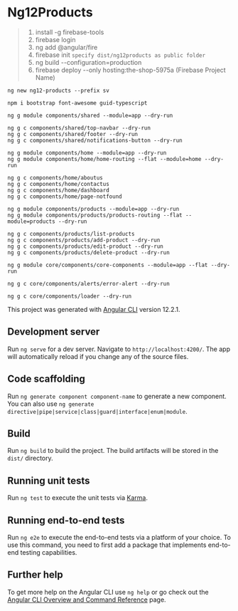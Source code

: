# Ng12Products


> 1. install -g firebase-tools
> 1. firebase login
> 1. ng add @angular/fire
> 1. firebase init `specify dist/ng12products as public folder`
> 1. ng build --configuration=production
> 1. firebase deploy --only hosting:the-shop-5975a (Firebase Project Name)

```
ng new ng12-products --prefix sv

npm i bootstrap font-awesome guid-typescript
```

```
ng g module components/shared --module=app --dry-run

ng g c components/shared/top-navbar --dry-run
ng g c components/shared/footer --dry-run
ng g c components/shared/notifications-button --dry-run
```


```
ng g module components/home --module=app --dry-run
ng g module components/home/home-routing --flat --module=home --dry-run

ng g c components/home/aboutus
ng g c components/home/contactus
ng g c components/home/dashboard
ng g c components/home/page-notfound
```

```
ng g module components/products --module=app --dry-run
ng g module components/products/products-routing --flat --module=products --dry-run

ng g c components/products/list-products
ng g c components/products/add-product --dry-run
ng g c components/products/edit-product --dry-run
ng g c components/products/delete-product --dry-run
```

```
ng g module core/components/core-components --module=app --flat --dry-run   

ng g c core/components/alerts/error-alert --dry-run

ng g c core/components/loader --dry-run
```
This project was generated with [Angular CLI](https://github.com/angular/angular-cli) version 12.2.1.

## Development server

Run `ng serve` for a dev server. Navigate to `http://localhost:4200/`. The app will automatically reload if you change any of the source files.

## Code scaffolding

Run `ng generate component component-name` to generate a new component. You can also use `ng generate directive|pipe|service|class|guard|interface|enum|module`.

## Build

Run `ng build` to build the project. The build artifacts will be stored in the `dist/` directory.

## Running unit tests

Run `ng test` to execute the unit tests via [Karma](https://karma-runner.github.io).

## Running end-to-end tests

Run `ng e2e` to execute the end-to-end tests via a platform of your choice. To use this command, you need to first add a package that implements end-to-end testing capabilities.

## Further help

To get more help on the Angular CLI use `ng help` or go check out the [Angular CLI Overview and Command Reference](https://angular.io/cli) page.
